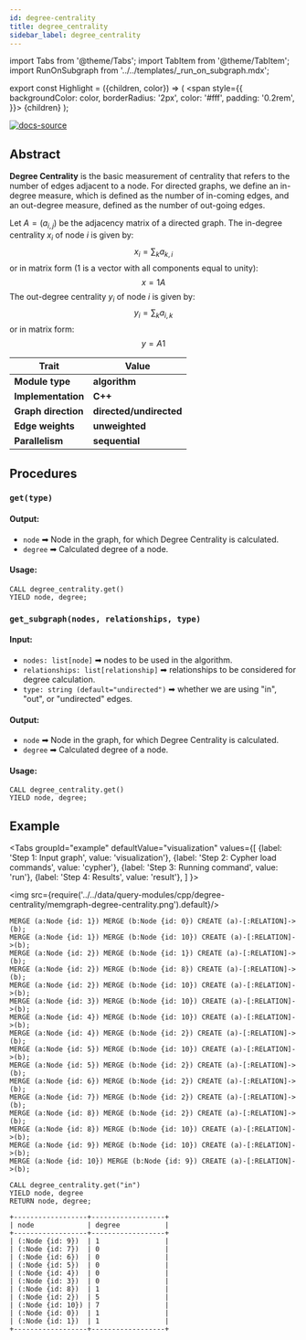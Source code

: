 ```yaml
---
id: degree-centrality
title: degree_centrality
sidebar_label: degree_centrality
---
```


import Tabs from '@theme/Tabs';
import TabItem from '@theme/TabItem';
import RunOnSubgraph from '../../templates/_run_on_subgraph.mdx';

export const Highlight = ({children, color}) => (
<span
style={{
      backgroundColor: color,
      borderRadius: '2px',
      color: '#fff',
      padding: '0.2rem',
    }}>
{children}
</span>
);

[![docs-source](https://img.shields.io/badge/source-degree_centrality-FB6E00?logo=github&style=for-the-badge)](https://github.com/memgraph/mage/blob/main/cpp/degree_centrality_module/algorithm/degree_centrality_module.cpp)

## Abstract

**Degree Centrality** is the basic measurement of centrality that refers to the
number of edges adjacent to a node. For directed graphs, we define an in-degree
measure, which is defined as the number of in-coming edges, and an out-degree
measure, defined as the number of out-going edges.

Let $A = (a_{i,j})$ be the adjacency matrix of a directed graph. The in-degree centrality $x_{i}$ of node $i$ is given by: $$x_{i} = \sum_k a_{k,i}$$ or in matrix form (1 is a vector with all components equal to unity): $$x = 1 A$$ The out-degree centrality $y_{i}$ of node $i$ is given by: $$y_{i} = \sum_k a_{i,k}$$ or in matrix form: $$y = A 1$$

| Trait               | Value                                                 |
| ------------------- | ----------------------------------------------------- |
| **Module type**     | <Highlight color="#FB6E00">**algorithm**</Highlight>  |
| **Implementation**  | <Highlight color="#FB6E00">**C++**</Highlight>        |
| **Graph direction** | <Highlight color="#FB6E00">**directed/undirected**</Highlight>   |
| **Edge weights**    | <Highlight color="#FB6E00">**unweighted**</Highlight> |
| **Parallelism**     | <Highlight color="#FB6E00">**sequential**</Highlight> |

## Procedures

<RunOnSubgraph/>

### `get(type)`

#### Output:

- `node` ➡ Node in the graph, for which Degree Centrality is calculated.
- `degree` ➡ Calculated degree of a node.

#### Usage:

```cypher
CALL degree_centrality.get()
YIELD node, degree;
```

### `get_subgraph(nodes, relationships, type)`

#### Input:

- `nodes: list[node]` ➡ nodes to be used in the algorithm.
- `relationships: list[relationship]` ➡ relationships to be considered for 
degree calculation.
- `type: string (default="undirected")` ➡ whether we are using "in", "out", or 
"undirected" edges.

#### Output:

- `node` ➡ Node in the graph, for which Degree Centrality is calculated.
- `degree` ➡ Calculated degree of a node.

#### Usage:

```cypher
CALL degree_centrality.get()
YIELD node, degree;
```

## Example

<Tabs
groupId="example"
defaultValue="visualization"
values={[
{label: 'Step 1: Input graph', value: 'visualization'},
{label: 'Step 2: Cypher load commands', value: 'cypher'},
{label: 'Step 3: Running command', value: 'run'},
{label: 'Step 4: Results', value: 'result'},
]
}>
<TabItem value="visualization">

<img src={require('../../data/query-modules/cpp/degree-centrality/memgraph-degree-centrality.png').default}/>

  </TabItem>
  <TabItem value="cypher">

```cypher
MERGE (a:Node {id: 1}) MERGE (b:Node {id: 0}) CREATE (a)-[:RELATION]->(b);
MERGE (a:Node {id: 1}) MERGE (b:Node {id: 10}) CREATE (a)-[:RELATION]->(b);
MERGE (a:Node {id: 2}) MERGE (b:Node {id: 1}) CREATE (a)-[:RELATION]->(b);
MERGE (a:Node {id: 2}) MERGE (b:Node {id: 8}) CREATE (a)-[:RELATION]->(b);
MERGE (a:Node {id: 2}) MERGE (b:Node {id: 10}) CREATE (a)-[:RELATION]->(b);
MERGE (a:Node {id: 3}) MERGE (b:Node {id: 10}) CREATE (a)-[:RELATION]->(b);
MERGE (a:Node {id: 4}) MERGE (b:Node {id: 10}) CREATE (a)-[:RELATION]->(b);
MERGE (a:Node {id: 4}) MERGE (b:Node {id: 2}) CREATE (a)-[:RELATION]->(b);
MERGE (a:Node {id: 5}) MERGE (b:Node {id: 10}) CREATE (a)-[:RELATION]->(b);
MERGE (a:Node {id: 5}) MERGE (b:Node {id: 2}) CREATE (a)-[:RELATION]->(b);
MERGE (a:Node {id: 6}) MERGE (b:Node {id: 2}) CREATE (a)-[:RELATION]->(b);
MERGE (a:Node {id: 7}) MERGE (b:Node {id: 2}) CREATE (a)-[:RELATION]->(b);
MERGE (a:Node {id: 8}) MERGE (b:Node {id: 2}) CREATE (a)-[:RELATION]->(b);
MERGE (a:Node {id: 8}) MERGE (b:Node {id: 10}) CREATE (a)-[:RELATION]->(b);
MERGE (a:Node {id: 9}) MERGE (b:Node {id: 10}) CREATE (a)-[:RELATION]->(b);
MERGE (a:Node {id: 10}) MERGE (b:Node {id: 9}) CREATE (a)-[:RELATION]->(b);
```

  </TabItem>
  <TabItem value="run">

```cypher
CALL degree_centrality.get("in")
YIELD node, degree
RETURN node, degree;
```

  </TabItem>
  <TabItem value="result">

```plaintext
+------------------+------------------+
| node             | degree           |
+------------------+------------------+
| (:Node {id: 9})  | 1                |
| (:Node {id: 7})  | 0                |
| (:Node {id: 6})  | 0                |
| (:Node {id: 5})  | 0                |
| (:Node {id: 4})  | 0                |
| (:Node {id: 3})  | 0                |
| (:Node {id: 8})  | 1                |
| (:Node {id: 2})  | 5                |
| (:Node {id: 10}) | 7                |
| (:Node {id: 0})  | 1                |
| (:Node {id: 1})  | 1                |
+------------------+------------------+

```

  </TabItem>
</Tabs>
